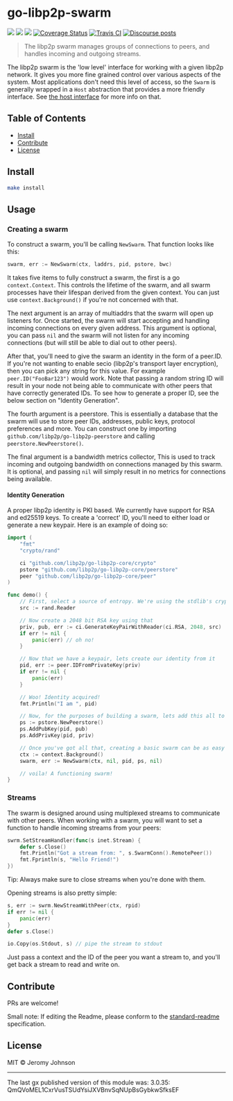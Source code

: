 go-libp2p-swarm
==================

[![](https://img.shields.io/badge/made%20by-Protocol%20Labs-blue.svg?style=flat-square)](https://protocol.ai)
[![](https://img.shields.io/badge/project-libp2p-yellow.svg?style=flat-square)](https://libp2p.io/)
[![](https://img.shields.io/badge/freenode-%23libp2p-yellow.svg?style=flat-square)](http://webchat.freenode.net/?channels=%23libp2p)
[![Coverage Status](https://coveralls.io/repos/github/libp2p/go-libp2p-swarm/badge.svg?branch=master)](https://coveralls.io/github/libp2p/go-libp2p-swarm?branch=master)
[![Travis CI](https://travis-ci.org/libp2p/go-libp2p-swarm.svg?branch=master)](https://travis-ci.org/libp2p/go-libp2p-swarm)
[![Discourse posts](https://img.shields.io/discourse/https/discuss.libp2p.io/posts.svg)](https://discuss.libp2p.io)

> The libp2p swarm manages groups of connections to peers, and handles incoming and outgoing streams.

The libp2p swarm is the 'low level' interface for working with a given libp2p
network. It gives you more fine grained control over various aspects of the
system. Most applications don't need this level of access, so the `Swarm` is
generally wrapped in a `Host` abstraction that provides a more friendly
interface. See [the host interface](https://github.com/libp2p/go-libp2p-host)
for more info on that.

## Table of Contents

- [Install](#install)
- [Contribute](#contribute)
- [License](#license)

## Install

```sh
make install
```

## Usage

### Creating a swarm
To construct a swarm, you'll be calling `NewSwarm`. That function looks like this:
```go
swarm, err := NewSwarm(ctx, laddrs, pid, pstore, bwc)
```

It takes five items to fully construct a swarm, the first is a go
`context.Context`. This controls the lifetime of the swarm, and all swarm
processes have their lifespan derived from the given context. You can just use
`context.Background()` if you're not concerned with that.

The next argument is an array of multiaddrs that the swarm will open up
listeners for. Once started, the swarm will start accepting and handling
incoming connections on every given address. This argument is optional, you can
pass `nil` and the swarm will not listen for any incoming connections (but will
still be able to dial out to other peers).

After that, you'll need to give the swarm an identity in the form of a peer.ID.
If you're not wanting to enable secio (libp2p's transport layer encryption),
then you can pick any string for this value. For example `peer.ID("FooBar123")`
would work. Note that passing a random string ID will result in your node not
being able to communicate with other peers that have correctly generated IDs.
To see how to generate a proper ID, see the below section on "Identity
Generation".

The fourth argument is a peerstore. This is essentially a database that the
swarm will use to store peer IDs, addresses, public keys, protocol preferences
and more. You can construct one by importing
`github.com/libp2p/go-libp2p-peerstore` and calling `peerstore.NewPeerstore()`.

The final argument is a bandwidth metrics collector, This is used to track
incoming and outgoing bandwidth on connections managed by this swarm. It is
optional, and passing `nil` will simply result in no metrics for connections
being available.

#### Identity Generation
A proper libp2p identity is PKI based. We currently have support for RSA and ed25519 keys. To create a 'correct' ID, you'll need to either load or generate a new keypair. Here is an example of doing so:

```go
import (
	"fmt"
	"crypto/rand"

	ci "github.com/libp2p/go-libp2p-core/crypto"
	pstore "github.com/libp2p/go-libp2p-core/peerstore"
	peer "github.com/libp2p/go-libp2p-core/peer"
)

func demo() {
	// First, select a source of entropy. We're using the stdlib's crypto reader here
	src := rand.Reader

	// Now create a 2048 bit RSA key using that
	priv, pub, err := ci.GenerateKeyPairWithReader(ci.RSA, 2048, src)
	if err != nil {
		panic(err) // oh no!
	}

	// Now that we have a keypair, lets create our identity from it
	pid, err := peer.IDFromPrivateKey(priv)
	if err != nil {
		panic(err)
	}

	// Woo! Identity acquired!
	fmt.Println("I am ", pid)

	// Now, for the purposes of building a swarm, lets add this all to a peerstore.
	ps := pstore.NewPeerstore()
	ps.AddPubKey(pid, pub)
	ps.AddPrivKey(pid, priv)

	// Once you've got all that, creating a basic swarm can be as easy as
	ctx := context.Background()
	swarm, err := NewSwarm(ctx, nil, pid, ps, nil)

	// voila! A functioning swarm!
}
```

### Streams
The swarm is designed around using multiplexed streams to communicate with
other peers. When working with a swarm, you will want to set a function to
handle incoming streams from your peers:

```go
swrm.SetStreamHandler(func(s inet.Stream) {
	defer s.Close()
	fmt.Println("Got a stream from: ", s.SwarmConn().RemotePeer())
	fmt.Fprintln(s, "Hello Friend!")
})
```

Tip: Always make sure to close streams when you're done with them.

Opening streams is also pretty simple:
```go
s, err := swrm.NewStreamWithPeer(ctx, rpid)
if err != nil {
	panic(err)
}
defer s.Close()

io.Copy(os.Stdout, s) // pipe the stream to stdout
```

Just pass a context and the ID of the peer you want a stream to, and you'll get
back a stream to read and write on.


## Contribute

PRs are welcome!

Small note: If editing the Readme, please conform to the [standard-readme](https://github.com/RichardLitt/standard-readme) specification.

## License

MIT © Jeromy Johnson

---

The last gx published version of this module was: 3.0.35: QmQVoMEL1CxrVusTSUdYsiJXVBnvSqNUpBsGybkwSfksEF
